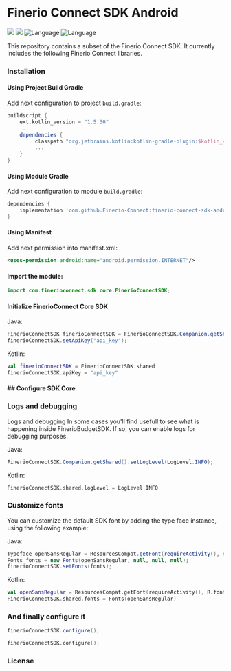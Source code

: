 # Finerio Connect SDK Android

[![](https://jitpack.io/v/Finerio-Connect/finerio-connect-sdk-android.svg)](https://jitpack.io/#Finerio-Connect/finerio-connect-sdk-android)
 ![](https://img.shields.io/badge/minSDK-16+-blue.svg) ![Language](https://img.shields.io/badge/Language-Java-orange.svg) ![Language](https://img.shields.io/badge/Language-Kotlin-purple.svg)  

This repository contains a subset of the Finerio Connect SDK. It currently includes the following Finerio Connect libraries.   

### Installation

#### Using Project Build Gradle

Add next configuration to project `build.gradle`:  

```build.gradle
buildscript {  
    ext.kotlin_version = "1.5.30"  
    ...  
    dependencies {  
         classpath "org.jetbrains.kotlin:kotlin-gradle-plugin:$kotlin_version"  
         ...  
    }  
}  
```

#### Using Module Gradle

Add next configuration to module `build.gradle`:  

```build.gradle
dependencies {   
    implementation 'com.github.Finerio-Connect:finerio-connect-sdk-android:1.0.0'   
}  
```

#### Using Manifest

Add next permission into manifest.xml:    

```xml
<uses-permission android:name="android.permission.INTERNET"/>      
```

#### **Import the module:**

```java
import com.finerioconnect.sdk.core.FinerioConnectSDK;
```

#### Initialize FinerioConnect Core SDK

Java:  

```java
FinerioConnectSDK finerioConnectSDK = FinerioConnectSDK.Companion.getShared();  
finerioConnectSDK.setApiKey("api_key");   
```

Kotlin:  

```kotlin
val finerioConnectSDK = FinerioConnectSDK.shared  
finerioConnectSDK.apiKey = "api_key"  
```

#### ## Configure SDK Core

### Logs and debugging

Logs and debugging
In some cases you'll find usefull to see what is happening inside FinerioBudgetSDK. If so, you can enable logs for debugging purposes.

Java:

```java
FinerioConnectSDK.Companion.getShared().setLogLevel(LogLevel.INFO);
```

Kotlin:

```kotlin
FinerioConnectSDK.shared.logLevel = LogLevel.INFO
```

### Customize fonts

You can customize the default SDK font by adding the type face instance, using the following example:

Java:

```java
Typeface openSansRegular = ResourcesCompat.getFont(requireActivity(), R.font.open_sans_regular);
Fonts fonts = new Fonts(openSansRegular, null, null, null);
finerioConnectSDK.setFonts(fonts);
```

Kotlin:

```kotlin
val openSansRegular = ResourcesCompat.getFont(requireActivity(), R.font.open_sans_regular)
FinerioConnectSDK.shared.fonts = Fonts(openSansRegular)
```

### And finally configure it

```java
finerioConnectSDK.configure();
```

```kotlin
finerioConnectSDK.configure();
```

### License
